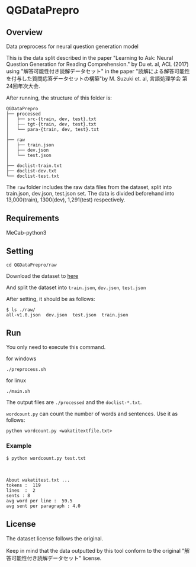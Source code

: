 # QGDataPrepro
## Overview
Data preprocess for neural question generation model

This is the data split described in the paper "Learning to Ask: Neural Question Generation for Reading Comprehension." by Du et. al, ACL (2017) using "解答可能性付き読解データセット" in the paper "読解による解答可能性を付与した質問応答データセットの構築"by M. Suzuki et. al, 言語処理学会 第24回年次大会.

After running, the structure of this folder is:

    QGDataPrepro
    ├── processed
    │   ├── src-{train, dev, test}.txt
    │   ├── tgt-{train, dev, test}.txt
    │   └── para-{train, dev, test}.txt
    │  
    ├── raw
    │   ├── train.json
    │   ├── dev.json
    │   └── test.json
    │
    ├── doclist-train.txt
    ├── doclist-dev.txt
    └── doclist-test.txt

The `raw` folder includes the raw data files from the dataset, split into train.json, dev.json, test.json set. The data is divided beforehand into 13,000(train), 1300(dev), 1,291(test) respectively.

## Requirements
MeCab-python3

## Setting

    cd QGDataPrepro/raw

Download the dataset to [here](http://www.cl.ecei.tohoku.ac.jp/rcqa/)

And split the dataset into `train.json`, `dev.json`, `test.json`

After setting, it should be as follows:

    $ ls ./raw/
    all-v1.0.json  dev.json  test.json  train.json

## Run
You only need to execute this command.

for windows

    ./preprocess.sh

for linux

    ./main.sh

The output files are `./processed` and the `doclist-*.txt`.


`wordcount.py` can count the number of words and sentences.
Use it as follows:

    python wordcount.py <wakatitextfile.txt>

### Example
    $ python wordcount.py test.txt 
<br>

    About wakatitest.txt ...
    tokens :  119
    lines  :  2
    sents : 8
    avg word per line :  59.5
    avg sent per paragraph : 4.0


## License
The dataset license follows the original.

Keep in mind that the data outputted by this tool conform to the original "解答可能性付き読解データセット" license.
